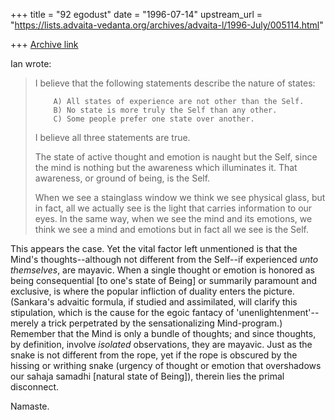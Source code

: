 +++
title = "92 egodust"
date = "1996-07-14"
upstream_url = "https://lists.advaita-vedanta.org/archives/advaita-l/1996-July/005114.html"

+++
[Archive link](https://lists.advaita-vedanta.org/archives/advaita-l/1996-July/005114.html)

Ian wrote:
>
> I believe that the following statements describe the nature of states:
>
>         A) All states of experience are not other than the Self.
>         B) No state is more truly the Self than any other.
>         C) Some people prefer one state over another.
>
> I believe all three statements are true.
>
> The state of active thought and emotion is naught but the Self, since
> the mind is nothing but the awareness which illuminates it.
> That awareness, or ground of being, is the Self.
>
> When we see a stainglass window we think we see physical glass, but in
> fact, all we actually see is the light that carries information to our
> eyes. In the same way, when we see the mind and its emotions, we think
> we see a mind and emotions but in fact all we see is the Self.
>

This appears the case.  Yet the vital factor left unmentioned is that
the Mind's thoughts--although not different from the Self--if experienced
*unto themselves*, are mayavic.  When a single thought or emotion is
honored as being consequential [to one's state of Being] or summarily
paramount and exclusive, is where the popular infliction of duality enters
the picture.  (Sankara's advaitic formula, if studied and assimilated,
will clarify this stipulation, which is the cause for the egoic fantacy
of 'unenlightenment'--merely a trick perpetrated by the sensationalizing
Mind-program.)  Remember that the Mind is only a bundle of thoughts; and
since thoughts, by definition, involve *isolated* observations, they are
mayavic.  Just as the snake is not different from the rope, yet if
the rope is obscured by the hissing or writhing snake (urgency of thought
or emotion that overshadows our sahaja samadhi [natural state of Being]),
therein lies the primal disconnect.

Namaste.

